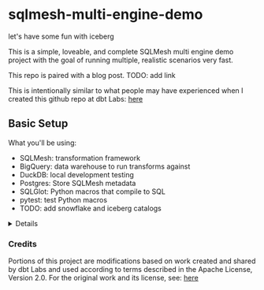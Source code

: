 # sqlmesh-multi-engine-demo
let's have some fun with iceberg

This is a simple, loveable, and complete SQLMesh multi engine demo project with the goal of running multiple, realistic scenarios very fast. 

This repo is paired with a blog post. TODO: add link

This is intentionally similar to what people may have experienced when I created this github repo at dbt Labs: [here](https://github.com/dbt-labs/jaffle_shop_duckdb)


## Basic Setup

What you'll be using:

- SQLMesh: transformation framework
- BigQuery: data warehouse to run transforms against
- DuckDB: local development testing
- Postgres: Store SQLMesh metadata
- SQLGlot: Python macros that compile to SQL
- pytest: test Python macros
- TODO: add snowflake and iceberg catalogs

<details>

**Setup your virtual environment for SQLMesh:**

```bash
git clone https://github.com/TobikoData/sqlmesh-demos.git # clone the repo
cd sqlmesh-demos # go to the root directory
python -m venv venv # create virtual environment
source venv/bin/activate # activate it
pip install -r requirements.txt # install dependencies
source venv/bin/activate # reactivate virtual environment
```

**Setup your BigQuery Service Account:**

![service_account](./images/bigquery_service_account.png)

1. Create a service account following these instructions: [here](https://cloud.google.com/iam/docs/service-accounts-create)
2. Add permissions: `BigQuery Data Editor`, `BigQuery User`
3. Download the service account json file
4. Copy the contents of the service account file to your clipboard
5. Export the credentials as an environment variable in your terminal: 

`export GOOGLE_CREDENTIALS=<your-service-account-key-contents>`

**Setup your Postgres Database:**

1. Sign up for a free Neon account: [here](https://neon.tech/)
2. Create a new database named: `sqlmesh_state_demo`
![new_database](./images/new_database.png)
3. Export your environment variables based on the newly created database connection string
![new_database](./images/connection_string.png)

```bash
# examples based on the image above
export SQLMESH_STATE_HOST=ep-purple-heart-a6mqlep8.us-west-2.aws.neon.tech
export SQLMESH_STATE_USERNAME=<your-neon-username>
export SQLMESH_STATE_PASSWORD=<your-password-blurred-in-the-image>
```

**Verify SQLMesh can connect to BigQuery and Postgres:**

```bash
sqlmesh info # print info about a SQLMesh project

# expected output
Models: 15
Macros: 1
Data warehouse connection succeeded
State backend connection succeeded
Test connection succeeded
```

</details>


### Credits

Portions of this project are modifications based on work created and shared by dbt Labs and used according to terms described in the Apache License, Version 2.0. For the original work and its license, see: [here](https://github.com/dbt-labs/jaffle_shop_duckdb?tab=Apache-2.0-1-ov-file#readme)
